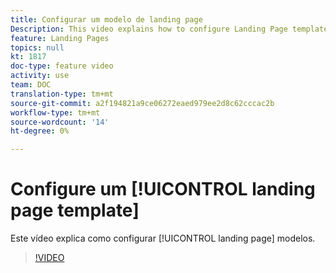 ```yaml
---
title: Configurar um modelo de landing page
Description: This video explains how to configure Landing Page templates in Adobe Campaign Standard.
feature: Landing Pages
topics: null
kt: 1817
doc-type: feature video
activity: use
team: DOC
translation-type: tm+mt
source-git-commit: a2f194821a9ce06272eaed979ee2d8c62cccac2b
workflow-type: tm+mt
source-wordcount: '14'
ht-degree: 0%

---
```


# Configure um [!UICONTROL landing page template]

Este vídeo explica como configurar [!UICONTROL landing page] modelos.

>[!VIDEO](https://video.tv.adobe.com/v/25200/?quality=12)
